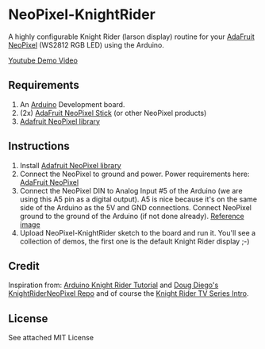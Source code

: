NeoPixel-KnightRider
====================

A highly configurable Knight Rider (larson display) routine for your [AdaFruit NeoPixel](http://www.adafruit.com/products/1138) (WS2812 RGB LED) using the Arduino.

[Youtube Demo Video](http://youtu.be/4fjDWSFsv8o)

## Requirements
1. An [Arduino](http://www.arduino.cc) Development board.
2. (2x) [AdaFruit NeoPixel Stick](http://www.adafruit.com/products/1426) (or other NeoPixel products)
3. [Adafruit NeoPixel library](https://github.com/adafruit/Adafruit_NeoPixel)

## Instructions
1. Install [Adafruit NeoPixel library](https://github.com/adafruit/Adafruit_NeoPixel)
2. Connect the NeoPixel to ground and power.  Power requirements here: [AdaFruit NeoPixel](http://www.adafruit.com/products/1426) 
3. Connect the NeoPixel DIN to Analog Input #5 of the Arduino (we are using this A5 pin as a digital output).  A5 is nice because it's on the same side of the Arduino as the 5V and GND connections.  Connect NeoPixel ground to the ground of the Arduino (if not done already). [Reference image](http://i.imgur.com/Wj2UWJF.jpg)
4. Upload NeoPixel-KnightRider sketch to the board and run it.  You'll see a collection of demos, the first one is the default Knight Rider display ;-)

## Credit
Inspiration from: [Arduino Knight Rider Tutorial](http://www.arduino.cc/en/Tutorial/KnightRider) and [Doug Diego's KnightRiderNeoPixel Repo](https://github.com/dougdiego/KnightRiderNeoPixel) and of course the [Knight Rider TV Series Intro](http://www.youtube.com/watch?v=Mo8Qls0HnWo).

## License

See attached MIT License
